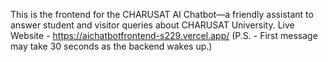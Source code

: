 This is the frontend for the CHARUSAT AI Chatbot—a friendly assistant to answer student and visitor queries about CHARUSAT University. Live Website - https://aichatbotfrontend-s229.vercel.app/ (P.S. - First message may take 30 seconds as the backend wakes up.)

